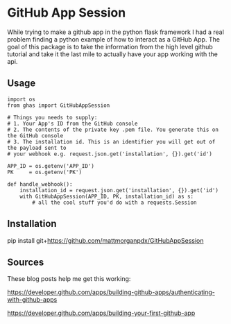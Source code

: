 # GitHub App Session
While trying to make a github app in the python flask framework I had a real problem finding a python example of how to interact as a GitHub App. The goal of this package is to take the information from the high level github tutorial and take it the last mile to actually have your app working with the api.

## Usage
```
import os
from ghas import GitHubAppSession

# Things you needs to supply:
# 1. Your App's ID from the GitHub console
# 2. The contents of the private key .pem file. You generate this on the GitHub console
# 3. The installation id. This is an identifier you will get out of the payload sent to 
# your webhook e.g. request.json.get('installation', {}).get('id')

APP_ID = os.getenv('APP_ID')
PK     = os.getenv('PK')

def handle_webhook():
    installation_id = request.json.get('installation', {}).get('id')
    with GitHubAppSession(APP_ID, PK, installation_id) as s:
        # all the cool stuff you'd do with a requests.Session

```

## Installation
pip install git+https://github.com/mattmorganpdx/GitHubAppSession

## Sources
These blog posts help me get this working:

https://developer.github.com/apps/building-github-apps/authenticating-with-github-apps

https://developer.github.com/apps/building-your-first-github-app

